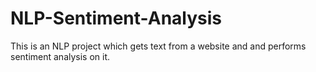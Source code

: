 # NLP-Sentiment-Analysis
This is an NLP project which gets text from a website and and performs sentiment analysis on it.
